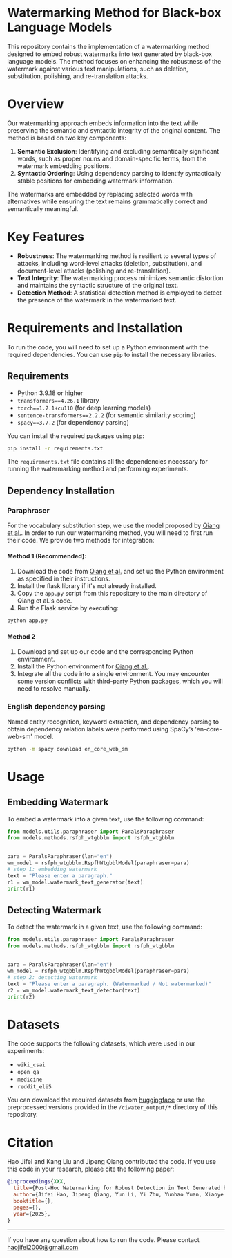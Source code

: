# Watermarking Method for Black-box Language Models

This repository contains the implementation of a watermarking method designed to embed robust watermarks into text generated by black-box language models. The method focuses on enhancing the robustness of the watermark against various text manipulations, such as deletion, substitution, polishing, and re-translation attacks.

# Overview

Our watermarking approach embeds information into the text while preserving the semantic and syntactic integrity of the original content. The method is based on two key components:

1. **Semantic Exclusion**: Identifying and excluding semantically significant words, such as proper nouns and domain-specific terms, from the watermark embedding positions.
2. **Syntactic Ordering**: Using dependency parsing to identify syntactically stable positions for embedding watermark information.

The watermarks are embedded by replacing selected words with alternatives while ensuring the text remains grammatically correct and semantically meaningful.

# Key Features

- **Robustness**: The watermarking method is resilient to several types of attacks, including word-level attacks (deletion, substitution), and document-level attacks (polishing and re-translation).
- **Text Integrity**: The watermarking process minimizes semantic distortion and maintains the syntactic structure of the original text.
- **Detection Method**: A statistical detection method is employed to detect the presence of the watermark in the watermarked text.


# Requirements and Installation

To run the code, you will need to set up a Python environment with the required dependencies. You can use `pip` to install the necessary libraries.

## Requirements

- Python 3.9.18 or higher
- `transformers==4.26.1` library
- `torch==1.7.1+cu110` (for deep learning models)
- `sentence-transformers==2.2.2` (for semantic similarity scoring)
- `spacy==3.7.2` (for dependency parsing)

You can install the required packages using `pip`:

```bash
pip install -r requirements.txt
```

The `requirements.txt` file contains all the dependencies necessary for running the watermarking method and performing experiments.

## Dependency Installation

### Paraphraser

For the vocabulary substitution step, we use the model proposed by [Qiang et al.][parals-code]. In order to run our watermarking method, you will need to first run their code. We provide two methods for integration:

#### Method 1 (Recommended):
1. Download the code from [Qiang et al.][parals-code] and set up the Python environment as specified in their instructions.
2. Install the flask library if it's not already installed.
3. Copy the `app.py` script from this repository to the main directory of Qiang et al.'s code.
4. Run the Flask service by executing:
```bash
python app.py
```

#### Method 2
1. Download and set up our code and the corresponding Python environment.
2. Install the Python environment for [Qiang et al.][parals-code].
3. Integrate all the code into a single environment. You may encounter some version conflicts with third-party Python packages, which you will need to resolve manually.

### English dependency parsing

Named entity recognition, keyword extraction, and dependency parsing to obtain dependency relation labels were performed using SpaCy’s 'en-core-web-sm' model.

```bash
python -m spacy download en_core_web_sm
```

# Usage

## Embedding Watermark

To embed a watermark into a given text, use the following command:

```python
from models.utils.paraphraser import ParalsParaphraser
from models.methods.rsfph_wtgbblm import rsfph_wtgbblm


para = ParalsParaphraser(lan="en")
wm_model = rsfph_wtgbblm.RspfhWtgbblModel(paraphraser=para)
# step 1: embedding watermark
text = "Please enter a paragraph."
r1 = wm_model.watermark_text_generator(text)
print(r1)
```

## Detecting Watermark

To detect the watermark in a given text, use the following command:

```python
from models.utils.paraphraser import ParalsParaphraser
from models.methods.rsfph_wtgbblm import rsfph_wtgbblm


para = ParalsParaphraser(lan="en")
wm_model = rsfph_wtgbblm.RspfhWtgbblModel(paraphraser=para)
# step 2: detecting watermark
text = "Please enter a paragraph. (Watermarked / Not watermarked)"
r2 = wm_model.watermark_text_detector(text)
print(r2)

```

# Datasets

The code supports the following datasets, which were used in our experiments:

- `wiki_csai`
- `open_qa`
- `medicine`
- `reddit_eli5`

You can download the required datasets from [huggingface][dataset-hc3] or use the preprocessed versions provided in the `/ciwater_output/*` directory of this repository.

# Citation

Hao Jifei and Kang Liu and Jipeng Qiang contributed the code.
If you use this code in your research, please cite the following paper:

```bib
@inproceedings{XXX,
  title={Post-Hoc Watermarking for Robust Detection in Text Generated by Large Language Models},
  author={Jifei Hao, Jipeng Qiang, Yun Li, Yi Zhu, Yunhao Yuan, Xiaoye Ouyang},
  booktitle={},
  pages={},
  year={2025},
}
```

---
If you have any question about how to run the code. Please contact haojifei2000@gmail.com


[parals-code]: https://github.com/qiang2100/ParaLS
[dataset-hc3]: https://huggingface.co/datasets/Hello-SimpleAI/HC3